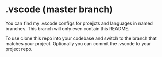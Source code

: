 # .vscode (master branch)

You can find my .vscode configs for proejcts and languages in named branches. This branch will only even contain this README.

To use clone this repo into your codebase and switch to the branch that matches your project. Optionally you can commit the .vscode to your project repo.
